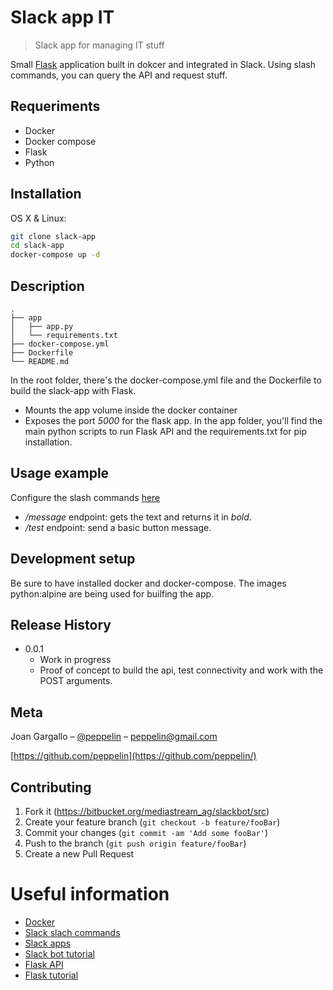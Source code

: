 # Slack app IT
>Slack app for managing IT stuff

Small [Flask](http://flask.pocoo.org/) application built in dokcer and integrated in Slack. Using slash commands, you can query the API and request stuff.

## Requeriments
* Docker
* Docker compose
* Flask
* Python

## Installation

OS X & Linux:

```sh
git clone slack-app
cd slack-app
docker-compose up -d
```

## Description

```
.
├── app
│   ├── app.py
│   └── requirements.txt
├── docker-compose.yml
├── Dockerfile
└── README.md
```

In the root folder, there's the docker-compose.yml file and the Dockerfile to build the slack-app with Flask.
* Mounts the app volume inside the docker container
* Exposes the port *5000* for the flask app.
In the app folder, you'll find the main python scripts to run Flask API and the requirements.txt for pip installation.

## Usage example

Configure the slash commands [here](https://api.slack.com/slash-commands)

* */message* endpoint: gets the text and returns it in *bold*.
* */test* endpoint: send a basic button message.

## Development setup

Be sure to have installed docker and docker-compose.
The images python:alpine are being used for builfing the app.

## Release History

* 0.0.1
    * Work in progress
    * Proof of concept to build the api, test connectivity and work with the POST arguments.

## Meta

Joan Gargallo – [@peppelin](https://twitter.com/peppelin) – peppelin@gmail.com

[https://github.com/peppelin](https://github.com/peppelin/)

## Contributing

1. Fork it (https://bitbucket.org/mediastream_ag/slackbot/src)
2. Create your feature branch (`git checkout -b feature/fooBar`)
3. Commit your changes (`git commit -am 'Add some fooBar'`)
4. Push to the branch (`git push origin feature/fooBar`)
5. Create a new Pull Request

# Useful information
* [Docker](https://www.docker.com/)
* [Slack slach commands](https://api.slack.com/slash-commands)
* [Slack apps](https://api.slack.com/slack-apps)
* [Slack bot tutorial](https://github.com/slackapi/Slack-Python-Onboarding-Tutorial)
* [Flask API](http://flask.pocoo.org/docs/1.0/api/)
* [Flask tutorial](https://www.patricksoftwareblog.com/steps-for-starting-a-new-flask-project-using-python3/)

<!-- Markdown link & img dfn's -->
